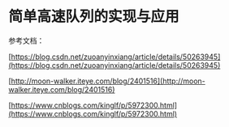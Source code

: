# 简单高速队列的实现与应用

参考文档：

[https://blog.csdn.net/zuoanyinxiang/article/details/50263945](https://blog.csdn.net/zuoanyinxiang/article/details/50263945)

[http://moon-walker.iteye.com/blog/2401516](http://moon-walker.iteye.com/blog/2401516)

[https://www.cnblogs.com/kinglf/p/5972300.html](https://www.cnblogs.com/kinglf/p/5972300.html)

